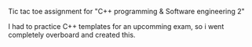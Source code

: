 Tic tac toe assignment for "C++ programming & Software engineering 2"

I had to practice C++ templates for an upcomming exam, so i went completely overboard and created this.
